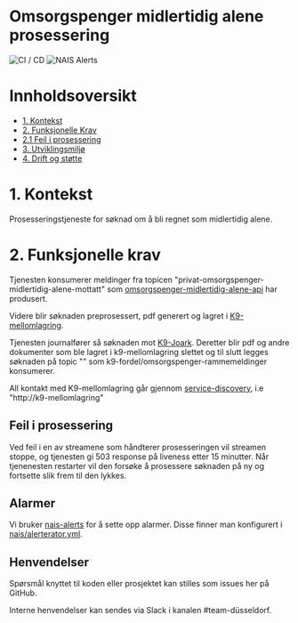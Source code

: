 # Omsorgspenger midlertidig alene prosessering

![CI / CD](https://github.com/navikt/omsorgspenger-midlertidig-alene-prosessering/workflows/CI%20/%20CD/badge.svg)
![NAIS Alerts](https://github.com/navikt/omsorgspenger-midlertidig-alene-prosessering/workflows/Alerts/badge.svg)

# Innholdsoversikt
* [1. Kontekst](#1-kontekst)
* [2. Funksjonelle Krav](#2-funksjonelle-krav)
* [2.1 Feil i prosessering](#feil-i-prosessering)
* [3. Utviklingsmiljø](#10-utviklingsmilj)
* [4. Drift og støtte](#11-drift-og-sttte)

# 1. Kontekst
Prosesseringstjeneste for søknad om å bli regnet som midlertidig alene.

# 2. Funksjonelle krav
Tjenesten konsumerer meldinger fra topicen "privat-omsorgspenger-midlertidig-alene-mottatt" som 
[omsorgspenger-midlertidig-alene-api](https://github.com/navikt/omsorgspenger-midlertidig-alene-api) har produsert. 

Videre blir søknaden preprosessert, pdf generert og lagret i [K9-mellomlagring](https://github.com/navikt/k9-mellomlagring). 

Tjenesten journalfører så søknaden mot [K9-Joark](https://github.com/navikt/k9-joark). Deretter blir pdf og andre dokumenter som ble lagret 
i k9-mellomlagring slettet og til slutt legges søknaden på topic "" som 
k9-fordel/omsorgspenger-rammemeldinger konsumerer.

All kontakt med K9-mellomlagring går gjennom [service-discovery](https://doc.nais.io/clusters/team-namespaces#service-discovery-in-kubernetes), i.e "http://k9-mellomlagring"

## Feil i prosessering
Ved feil i en av streamene som håndterer prosesseringen vil streamen stoppe, og tjenesten gi 503 response på liveness etter 15 minutter.
Når tjenenesten restarter vil den forsøke å prosessere søknaden på ny og fortsette slik frem til den lykkes.

## Alarmer
Vi bruker [nais-alerts](https://doc.nais.io/observability/alerts) for å sette opp alarmer. Disse finner man konfigurert i [nais/alerterator.yml](nais/alerterator.yml).

## Henvendelser
Spørsmål knyttet til koden eller prosjektet kan stilles som issues her på GitHub.

Interne henvendelser kan sendes via Slack i kanalen #team-düsseldorf.
